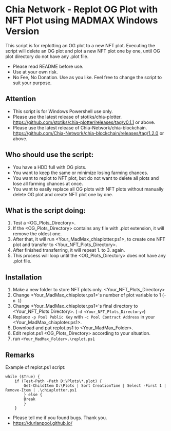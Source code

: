 # Chia Network - Replot OG Plot with NFT Plot using MADMAX Windows Version

This script is for replotting an OG plot to a new NFT plot.
Executing the script will delete an OG plot and plot a new NFT plot one by one, until OG plot directory do not have any .plot file.
- Please read README before use.
- Use at your own risk.
- No Fee, No Donation.  Use as you like. Feel free to change the script to suit your purpose. 

## Attention
- This script is for Windows Powershell use only.
- Please use the latest release of stotiks/chia-plotter. https://github.com/stotiks/chia-plotter/releases/tag/v0.1.1 or above.
- Please use the latest release of Chia-Network/chia-blockchain. https://github.com/Chia-Network/chia-blockchain/releases/tag/1.2.0 or above.

## Who should use the script:
- You have a HDD full with OG plots.
- You want to keep the same or minimize losing farming chances.
- You want to replot to NFT plot, but do not want to delete all plots and lose all farming chances at once.
- You want to easily replace all OG plots with NFT plots without manually delete OG plot and create NFT plot one by one. 

## What is the script doing:
1. Test a <OG_Plots_Directory>.
2. If the <OG_Plots_Directory> contains any file with .plot extension, it will remove the oldest one.
3. After that, it will run <Your_MadMax_chiaplotter.ps1>, to create one NFT plot and transfer to <Your_NFT_Plots_Directory>.
4. After finished transferring, it will repeat 1. to 3. again.
5. This process will loop until the <OG_Plots_Directory> does not have any .plot file.

## Installation
1. Make a new folder to store NFT plots only. <Your_NFT_Plots_Directory>
2. Change <Your_MadMax_chiaploter.ps1>'s number of plot variable to 1 (`-n 1`)
3. Change <Your_MadMax_chiaploter.ps1>'s final directory to <Your_NFT_Plots Directory>. (`-d <Your_NFT_Plots_Directory>`)
4. Replace `-p Pool Public Key` with `-c Pool Contract Address` in your <Your_MadMax_chiaploter.ps1>.
5. Download and put replot.ps1 to <Your_MadMax_Folder>.
6. Edit replot.ps1 <OG_Plots_Directory> according to your situation.
7. run `<Your_MadMax_Folder>.\replot.ps1`

## Remarks
Example of replot.ps1 script:

    while ($True) {
        if (Test-Path -Path D:\Plots\*.plot) {
            Get-ChildItem D:\Plots | Sort CreationTime | Select -First 1 | Remove-Item | .\chiaplotter.ps1
            } else {
            Break
            }
        }

 - Please tell me if you found bugs. Thank you.
 - https://durianpool.github.io/
